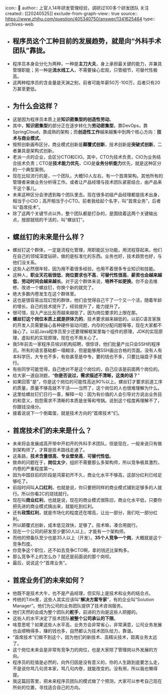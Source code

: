 icon:: 💾
author:: 上官人14年研发管理经验，调研过100多个研发团队 关注
created:: [[20240525]]
exclude-from-graph-view:: true
source:: https://www.zhihu.com/question/405340750/answer/1341625464
type:: archives-web

- ## 程序员这个工种目前的发展趋势，就是向“外科手术团队”靠拢。
- 程序员本身会分化为两种，一种是**主刀大夫**，身上承担最关键的能力，并兼具管理职能；另一种是**流水线工人**，不需要操心宏观，只管细节，可替代性极高。
- 这两种程序员的含金量是天渊之别，前者可能年薪50万-100万，后者只有20万甚至更低。
- ## 为什么会这样？
- 这是因为程序员本质上是**知识密集型的创造性劳动**。
- 其中，**知识密集型**的部分正在逐步转化为**劳动密集型**，靠DevOps，靠SpringCloud，靠成熟的架构；而**创造性工作**越来越集中到两个核心方向：**技术与商业模式**。
- 按照创新画布区分，商业模式创新是**颠覆式创新**，技术创新是**突破式创新**，二者兼具是架构式创新。
- 老派一点的企业，会区分CTO和CIO。其中，CTO为技术负责，CIO为业务结合技术负责；CTO是**技术能力优先**，CIO是**业务分析能力**优先，就是这种区分的一个典型案例。
- 现在比较流行的是，一个团队，大概50人左右，有一个首席架构。其他所有的管理者来做业务分析得工作。或者让产品经理与技术团队紧密结合，由产品来干这个事儿。
- 未来这种区分会渗透到每个团队里去。现在很多初级产品经理都是技术出身，相当于小CIO；高开相当于小CTO。前者我给起个名字，叫“首席业务”，后者叫“首席技术”。
- 除了这两个关键节点以外，整个团队都是打杂的，是围绕着这两个关键输出点，按部就班的干活的，叫“螺丝钉”。
- ## 螺丝钉的未来是什么样？
- 螺丝钉这个群体，一定是流程化管理，用职能区分功能，用流程穿起来。他们在自己的领域深度钻研，做的是标准化的东西。业务也好，技术趋势也好，与他们没关系。
- 这些人必然很年轻，因为用不着很多经验，也用不着很多专业知识和技能。
- 这种人，**职业天花板很低**，**岗位要求也不高**，**可替代性很高**，**薪资也会越来越低**，**劳动时间会越来越长**。对于这个群体来说，**培养不如更换**。你不会去维修、改进一个螺丝钉，你换个新的就完了。
- 绝大多数内卷发生在这个群体里。
- 这也是很容易出现幻觉的群体，他们会觉得自己干了一个又一个活，随着年龄的增长，自己的技术提升了，经验提升了，能力提升了。
- 很可惜，投入产出比反而越来越低了，因为岗位要求的上限在那。
- **螺丝钉这个岗位本质上就是拼体力的**，技术要求越来越低的。以前C语言家族的开发人员需要操心各种硬件驱动问题，内存的分配问题等等，现在大家都不操心了。以前Java程序员至少还要理解框架里每个组件的原理，JDK的实现原理，虚拟机的实现原理，现在也不用关心了。
- 我5年前去一家程序员培训机构招聘，很惊讶，他们批量产出只会SSH的程序员。所有的语言基础都一塌糊涂，但是能够用SSH画出合格的页面。没有人有本科学历，大专也不多，有些甚至是中专。要的钱也不多，只要比端盘子多就行。
- 有些同学可能觉得，自己绝对不是这个岗位的，自己应该是前面两个岗位的。
- 给大家一道自测题，“**你是否说过，需求描述不清晰，这类的话？**”
- 如果回答“是”，你是这个岗位的可能性高达90%以上。螺丝钉才要求前道工序的质量，质量不够高就不干活——当然了，这个岗位的人也很难理解为什么。
- 这里给螺丝钉们日行一善，解释一句：因为有价值的人会引导对方说出业务目的和意义，抱怨需求不清晰的本质是坐等和甩锅。说到这个程度再理解不了，你跟钱没缘分。
- 接着说说下一个倒霉蛋，就是技术方向的“首席技术”们。
- ## 首席技术们的未来是什么？
- 未来将会发展成高开带中开初开的外科手术团队，但是现在，一般来说只有做到架构师了，才算是技术路线走通了。
- 这条路，**技术含量很高**，**专业壁垒高**，**可替代性低**。
- 致命的问题在于，**岗位太少**，组织不需要那么多架构师，所以竞争极其激烈，内卷的严重程度第一。
- 因为中国目前的阶段是鸿蒙初开不久，商业化水平不够高，这部分红利已经足够吃了。
- 前段时间叫**人口红利**，也就是说，你只要把同样的商业模式铺到足够多的人就行。所以你看2C的烧钱就行。
- 现在叫**商业红利**，也就是说，现在的商业模式很陈旧，商业化水平低，只要你把先进的商业模式搞出来，就能吃到红利。
- 还有**政策红利**，就是市场化的程度还在增高，让出一部分，我们吃一部分红利。
- 所以颠覆式创新，成本低见效快，足够了。技术嘛，凑合用就行。
- 现在一个公司的研发至少要50人以上，才能有一个架构师。
- 而他的预备队至少也是35人以上（开发）。**35个人竞争一个岗**，大概就是这个竞争烈度。
- 你竞争这个职位，还不如去竞争CTO啊，拿的钱还比架构多。
- 那么竞争不上的怎么办？就还是前面说的那个岗呗。
- 最后，说说这个“首席业务”。
- ## 首席业务们的未来如何？
- 他既不是技术大牛，也不是产品经理，但实际上是技术和业务的结合点。
- 传统的Title里，这些人其实应该叫“**解决方案专家**”，有的企业叫“Solution Manager”。他们为公司的业务团队提供了技术咨询服务。
- 他们天然的会成为整个团队的**舵手**，前进的方向是这些人把握的。
- 这些人的水平决定了技术团队**被整个公司承认的下限**。
- 啥意思呢？如果这些人水平高，业务方会非常省心，非常满意，公司业务发展也会顺畅得多，赚的钱也多，自然都认为技术团队给力，靠谱。
- “首席技术”们做不到这个，因为他们的新技术、高精尖技术，距离业务太远了。
- 这个岗位未来会是非常有竞争力的岗位，也是大家除了管理岗以外发展的方向。
- 程序员的贬值是必然的，向外归因是没有意义的，你的人生路到底要怎么走，不是说你骂几句资本家，骂几句内卷，就能改变的。没有用，所以我也懒得提。
- 我这篇回答里，把未来程序员团队的模式做了个预测，大家可以参考自己现在所处的位置，寻找适合自己的方向。